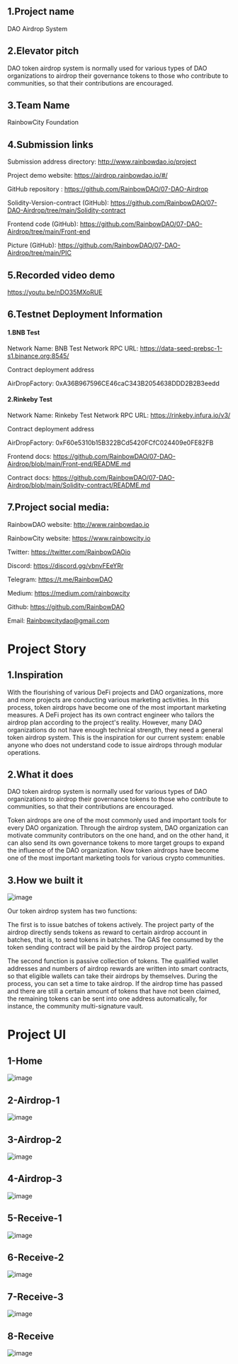 ## 1.Project name

DAO Airdrop System

## 2.Elevator pitch

DAO token airdrop system is normally used for various types of DAO organizations to airdrop their governance tokens to those who contribute to communities, so that their contributions are encouraged.

## 3.Team Name

RainbowCity Foundation

## 4.Submission links

Submission address directory:
http://www.rainbowdao.io/project

Project demo website:
https://airdrop.rainbowdao.io/#/

GitHub repository :
https://github.com/RainbowDAO/07-DAO-Airdrop

Solidity-Version-contract (GitHub):
https://github.com/RainbowDAO/07-DAO-Airdrop/tree/main/Solidity-contract

Frontend code (GitHub):
https://github.com/RainbowDAO/07-DAO-Airdrop/tree/main/Front-end

Picture (GitHub):
https://github.com/RainbowDAO/07-DAO-Airdrop/tree/main/PIC

## 5.Recorded video demo

https://youtu.be/nDO35MXoRUE

## 6.Testnet Deployment Information

#### 1.BNB Test

Network Name: BNB Test Network
RPC URL: https://data-seed-prebsc-1-s1.binance.org:8545/

Contract deployment address

AirDropFactory:
0xA36B967596CE46caC343B2054638DDD2B2B3eedd

#### 2.Rinkeby Test

Network Name: Rinkeby Test Network
RPC URL: https://rinkeby.infura.io/v3/

Contract deployment address

AirDropFactory:
0xF60e5310b15B322BCd5420FCfC024409e0FE82FB

Frontend docs:
https://github.com/RainbowDAO/07-DAO-Airdrop/blob/main/Front-end/README.md

Contract  docs:
https://github.com/RainbowDAO/07-DAO-Airdrop/blob/main/Solidity-contract/README.md

## 7.Project social media:

RainbowDAO website: http://www.rainbowdao.io

RainbowCity website: https://www.rainbowcity.io

Twitter:    https://twitter.com/RainbowDAOio

Discord:     https://discord.gg/vbnvFEeYRr

Telegram: https://t.me/RainbowDAO

Medium:   https://medium.com/rainbowcity

Github:    https://github.com/RainbowDAO

Email: Rainbowcitydao@gmail.com

#  Project Story

## 1.Inspiration

With the flourishing of various DeFi projects and DAO organizations, more and more projects are conducting various marketing activities. In this process, token airdrops have become one of the most important marketing measures. A DeFi project has its own contract engineer who tailors the airdrop plan according to the project's reality. However, many DAO organizations do not have enough technical strength, they need a general token airdrop system. This is the inspiration for our current system: enable anyone who does not understand code to issue airdrops through modular operations.

## 2.What it does

DAO token airdrop system is normally used for various types of DAO organizations to airdrop their governance tokens to those who contribute to communities, so that their contributions are encouraged.

Token airdrops are one of the most commonly used and important tools for every DAO organization. Through the airdrop system, DAO organization can motivate community contributors on the one hand, and on the other hand, it can also send its own governance tokens to more target groups to expand the influence of the DAO organization. Now token airdrops have become one of the most important marketing tools for various crypto communities.

## 3.How we built it

![image](https://raw.githubusercontent.com/RainbowDAO/07-DAO-Airdrop/main/PIC/Logic-diagram.png)

Our token airdrop system has two functions:

The first is to issue batches of tokens actively. The project party of the airdrop directly sends tokens as reward to certain airdrop account in batches, that is, to send tokens in batches. The GAS fee consumed by the token sending contract will be paid by the airdrop project party.

The second function is passive collection of tokens. The qualified wallet addresses and numbers of airdrop rewards are written into smart contracts, so that eligible wallets can take their airdrops by themselves. During the process, you can set a time to take airdrop. If the airdrop time has passed and there are still a certain amount of tokens that have not been claimed, the remaining tokens can be sent into one address automatically, for instance, the community multi-signature vault.

#  Project UI

## 1-Home

![image](https://raw.githubusercontent.com/RainbowDAO/07-DAO-Airdrop/main/PIC/1-Home.png)

## 2-Airdrop-1

![image](https://raw.githubusercontent.com/RainbowDAO/07-DAO-Airdrop/main/PIC/2-Airdrop-1.png)

## 3-Airdrop-2

![image](https://raw.githubusercontent.com/RainbowDAO/07-DAO-Airdrop/main/PIC/3-Airdrop-2.png)

## 4-Airdrop-3

![image](https://raw.githubusercontent.com/RainbowDAO/07-DAO-Airdrop/main/PIC/4-Airdrop-3.png)

## 5-Receive-1

![image](https://raw.githubusercontent.com/RainbowDAO/07-DAO-Airdrop/main/PIC/5-Receive-1.png)

## 6-Receive-2

![image](https://raw.githubusercontent.com/RainbowDAO/07-DAO-Airdrop/main/PIC/6-Receive-2.png)

## 7-Receive-3

![image](https://raw.githubusercontent.com/RainbowDAO/07-DAO-Airdrop/main/PIC/7-Receive-3.png)

## 8-Receive

![image](https://raw.githubusercontent.com/RainbowDAO/07-DAO-Airdrop/main/PIC/8-Receive.png)
